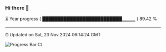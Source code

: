 ### Hi there 👋

⏳ Year progress { ██████████████████████████▁▁▁▁ } 89.42 %

---

⏰ Updated on Sat, 23 Nov 2024 06:14:24 GMT

![Progress Bar CI](https://github.com/Shyam-Makwana/GitHub-Actions-Demo/workflows/Progress%20Bar%20CI/badge.svg)
